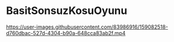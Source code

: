 # BasitSonsuzKosuOyunu

https://user-images.githubusercontent.com/83986916/159082518-d760dbac-527d-4304-b90a-648cca83ab2f.mp4

